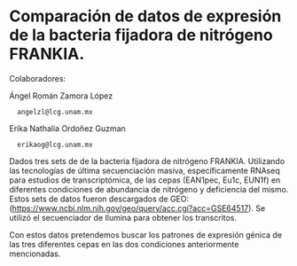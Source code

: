 # Comparación de datos de expresión de la bacteria fijadora de nitrógeno FRANKIA. 

Colaboradores: 

  Ángel Román Zamora López 
  
      angelzl@lcg.unam.mx
      
  Erika Nathalia Ordoñez Guzman 
  
      erikaog@lcg.unam.mx
  
Dados tres sets de de la bacteria fijadora de nitrógeno FRANKIA. Utilizando las tecnologías de última secuenciación masiva, específicamente RNAseq para estudios de transcriptómica, de las cepas (EAN1pec, Eu1c, EUN1f) en diferentes condiciones de abundancia de nitrógeno y deficiencia del mismo. Estos sets de datos fueron descargados de GEO: (https://www.ncbi.nlm.nih.gov/geo/query/acc.cgi?acc=GSE64517). Se utilizó el secuenciador de Ilumina para obtener los transcritos. 

Con estos datos pretendemos buscar los patrones de expresión génica de las tres diferentes cepas en las dos condiciones anteriormente mencionadas. 
